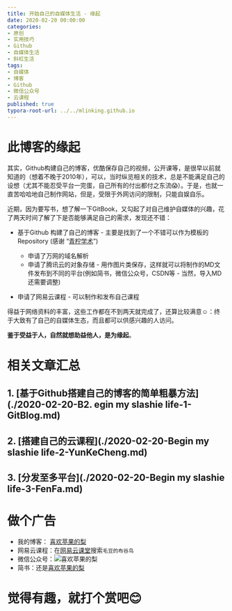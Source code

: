 ```yaml
---
title: 开始自己的自媒体生活 - 缘起
date: 2020-02-20 00:00:00
categories:
- 原创
- 实用技巧
- Github
- 自媒体生活
- 斜杠生活
tags:
- 自媒体
- 博客
- Github
- 微信公众号
- 云课程
published: true
typora-root-url: ../../mlinking.github.io
---
```


# 此博客的缘起

其实，Github构建自己的博客，优酷保存自己的视频，公开课等，是很早以前就知道的（想着不晚于2010年），可以，当时纵览相关的技术，总是不能满足自己的设想（尤其不能忍受平台一完蛋，自己所有的付出都付之东流:scream:）。于是，也就一直苦哈哈地自己制作网站，但是，受限于外网访问的限制，只能自娱自乐。

近期，因为要写书，想了解一下GitBook，又勾起了对自己维护自媒体的兴趣，花了两天时间了解了下是否能够满足自己的需求，发现还不错：

- 基于Github 构建了自己的博客 - 主要是找到了一个不错可以作为模板的Repository (感谢 “[青柠学术](https://iseex.github.io/)”)
  - 申请了万网的域名解析
  - 申请了腾讯云的对象存储 - 用作图片类保存，这样就可以将制作的MD文件发布到不同的平台(例如简书，微信公众号，CSDN等 - 当然，导入MD还需要调整)

- 申请了网易云课程 - 可以制作和发布自己课程

得益于网络资料的丰富，这些工作都在不到两天就完成了，还算比较满意:relaxed:：终于大致有了自己的自媒体生态，而且都可以供感兴趣的人访问。

**鉴于受益于人，自然就想助益他人，是为缘起**。

# 相关文章汇总

## 1. [基于Github搭建自己的博客的简单粗暴方法](./2020-02-20-B2. egin my slashie life-1-GitBlog.md)

## 2. [搭建自己的云课程](./2020-02-20-Begin my slashie life-2-YunKeCheng.md)

## 3. [分发至多平台](./2020-02-20-Begin my slashie life-3-FenFa.md)

# 做个广告
- 我的博客： [喜欢苹果的梨](http://www.kukoo.online/)
- 网易云课程：在[网易云课堂](https://study.163.com/)搜索`毛豆的布谷鸟`
- 微信公众号：![喜欢苹果的梨](https://images4git-1301301910.cos.ap-beijing.myqcloud.com/wxGZH/qrcode_for_gh_50CM.jpg)
- 简书：还是[喜欢苹果的梨](https://www.jianshu.com/u/7fb684f58e38)

# 觉得有趣，就打个赏吧:blush:
